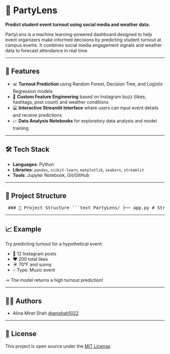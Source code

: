 # 🎉 PartyLens

**Predict student event turnout using social media and weather data.**

PartyLens is a machine learning-powered dashboard designed to help event organizers make informed decisions by predicting student turnout at campus events. It combines social media engagement signals and weather data to forecast attendance in real time.

---

## 🚀 Features

- 📊 **Turnout Prediction** using Random Forest, Decision Tree, and Logistic Regression models  
- 🧠 **Custom Feature Engineering** based on Instagram buzz (likes, hashtags, post count) and weather conditions  
- 💻 **Interactive Streamlit Interface** where users can input event details and receive predictions  
- 📈 **Data Analysis Notebooks** for exploratory data analysis and model training

---

## 🛠️ Tech Stack

- **Languages**: Python  
- **Libraries**: `pandas`, `scikit-learn`, `matplotlib`, `seaborn`, `streamlit`  
- **Tools**: Jupyter Notebook, Git/GitHub  

---

## 📂 Project Structure

<pre> ### 📂 Project Structure ```text PartyLens/ ├── app.py # Streamlit app code ├── data/ │ ├── party_data.csv # Raw event data │ └── party_data_cleaned.csv # Cleaned dataset ├── notebooks/ │ ├── 01_data_prep.ipynb # Data cleaning and preparation │ ├── 02_eda.ipynb # Exploratory data analysis │ └── 03_modeling.ipynb # Model training and evaluation ├── Party_Lens_Final_Report.ipynb # Final summary report ├── .streamlit/ # Streamlit configuration files │ └── config.toml ├── README.md # Project documentation └── LICENSE # Open-source license file ``` </pre>




---

## 📈 Example

Try predicting turnout for a hypothetical event:
- 💬 12 Instagram posts  
- ❤️ 200 total likes  
- ☀️ 70°F and sunny  
- 🎶 Type: Music event  

→ The model returns a high turnout prediction!

---

## 👩‍💻 Authors

- Alina Miret Shah [@amshah1022](https://github.com/amshah1022)
  
---

## 📄 License

This project is open source under the [MIT License](LICENSE).


